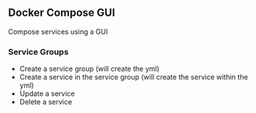 ## Docker Compose GUI

Compose services using a GUI

### Service Groups
  - Create a service group (will create the yml)
  - Create a service in the service group (will create the service within the yml)
  - Update a service
  - Delete a service
